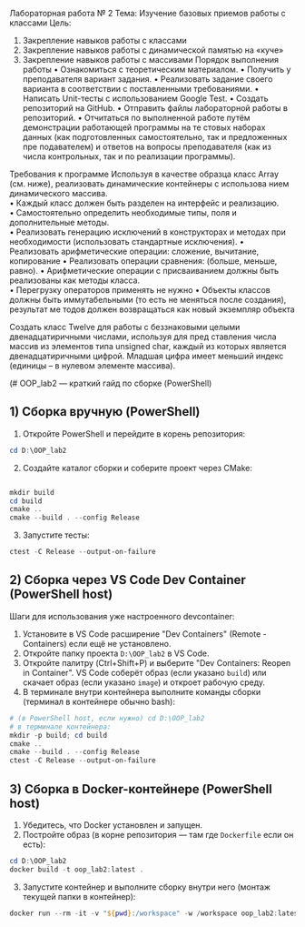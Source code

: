 Лабораторная работа № 2 
Тема: Изучение базовых приемов работы с классами 
Цель:  
1. Закрепление навыков работы с классами 
2. Закрепление навыков работы с динамической памятью на «куче» 
3. Закрепление навыков работы с массивами 
Порядок выполнения работы 
• Ознакомиться с теоретическим материалом. 
• Получить у преподавателя вариант задания. 
• Реализовать задание своего варианта в соответствии с поставленными требованиями. 
• Написать Unit-тесты с использованием Google Test. 
• Создать репозиторий на GitHub. 
• Отправить файлы лабораторной работы в репозиторий. 
• Отчитаться по выполненной работе путём демонстрации работающей программы на те
стовых наборах данных (как подготовленных самостоятельно, так и предложенных пре
подавателем) и ответов на вопросы преподавателя (как из числа контрольных, так и по 
реализации программы).

Требования к программе 
Используя в качестве образца класс Array (см. ниже), реализовать динамические контейнеры с использова
нием динамического массива.  
• Каждый класс должен быть разделен на интерфейс и реализацию.  
• Самостоятельно определить необходимые типы, поля и дополнительные методы.  
• Реализовать генерацию исключений в конструкторах и методах при необходимости (использовать 
стандартные исключения). 
• Реализовать арифметические операции: сложение, вычитание, копирование 
• Реализовать операции сравнения: (больше, меньше, равно). 
• Арифметические операции с присваиванием должны быть реализованы как методы класса.  
• Перегрузку операторов применять не нужно 
• Объекты классов должны быть иммутабельными (то есть не меняться после создания), результат ме
тодов должен возвращаться как новый экземпляр объекта 

Создать класс Twelve для работы с беззнаковыми целыми двенадцатиричными числами, используя для пред
ставления числа массив из элементов типа unsigned char, каждый из которых является двенадцатиричными 
цифрой. Младшая цифра имеет меньший индекс (единицы – в нулевом элементе массива). 

(# OOP_lab2 — краткий гайд по сборке (PowerShell)

## 1) Сборка вручную (PowerShell)

1. Откройте PowerShell и перейдите в корень репозитория:

```powershell
cd D:\OOP_lab2
```

2. Создайте каталог сборки и соберите проект через CMake:

```powershell

mkdir build
cd build
cmake ..                       
cmake --build . --config Release
```

3. Запустите тесты:

```powershell
ctest -C Release --output-on-failure
```



## 2) Сборка через VS Code Dev Container (PowerShell host)


Шаги для использования уже настроенного devcontainer:

1. Установите в VS Code расширение "Dev Containers" (Remote - Containers) если ещё не установлено.
2. Откройте папку проекта `D:\OOP_lab2` в VS Code.
3. Откройте палитру (Ctrl+Shift+P) и выберите "Dev Containers: Reopen in Container". VS Code соберёт образ (если указано `build`) или скачает образ (если указано `image`) и откроет рабочую среду.
4. В терминале внутри контейнера выполните команды сборки (терминал в контейнере обычно bash):

```powershell
# (в PowerShell host, если нужно) cd D:\OOP_lab2
# в терминале контейнера:
mkdir -p build; cd build
cmake ..
cmake --build . --config Release
ctest -C Release --output-on-failure
```

## 3) Сборка в Docker-контейнере (PowerShell host)

1. Убедитесь, что Docker установлен и запущен.
2. Постройте образ (в корне репозитория — там где `Dockerfile` если он есть):

```powershell
cd D:\OOP_lab2
docker build -t oop_lab2:latest .
```

3. Запустите контейнер и выполните сборку внутри него (монтаж текущей папки в контейнер):

```powershell
docker run --rm -it -v "${pwd}:/workspace" -w /workspace oop_lab2:latest bash -lc "cmake -S . -B build && cmake --build build -- -j && ctest --test-dir build --output-on-failure"
```

